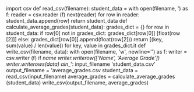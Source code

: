 import csv
def read_csv(filename):
student_data =
with open(filename, ') as f:
reader = csv.reader (f)
next(reader)
for row in reader:
student_data.append(row)
return student_data
def calculate_average_grades(student_data):
grades_dict = {}
for row in student_data:
if row[0] not in grades_dict:
grades_dict[row[0]] [float(row [2]]]
else:
grades_dict[row[0]].append(float(row[2]))
return [(key, sum(value) / len(value)) for key, value in grades_dict.it
def write_csv(filename, data):
with open(filename, 'w', newline='') as f:
writer = csv.writer (f)
if __name_
writer.writerow(['Name', 'Average Grade']) 
writer.writerows(data)
ain__':
input_filename 'student_data.csv'
output_filename = 'average_grades.csv
student_data = read_csv(input_filename)
average_grades = calculate_average_grades (student_data)
write_csv(output_filename, average_grades)

